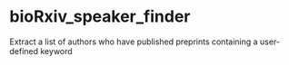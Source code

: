 # bioRxiv_speaker_finder
Extract a list of authors who have published preprints containing a user-defined keyword
